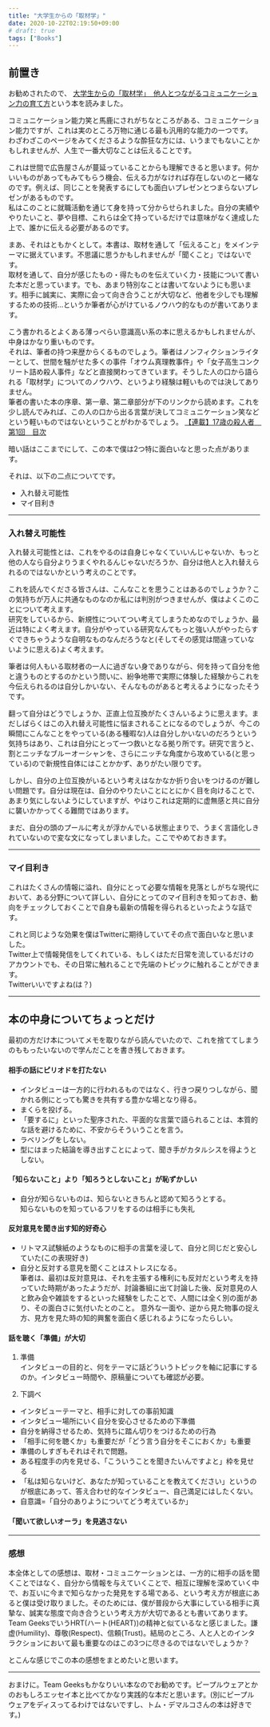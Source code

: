 ```yaml
---
title: "大学生からの「取材学」"
date: 2020-10-22T02:19:50+09:00
# draft: true
tags: ["Books"]
---
```


## 前置き

お勧めされたので、
[大学生からの「取材学」　他人とつながるコミュニケーション力の育て方](https://amzn.to/34ik7SD)という本を読みました。

コミュニケーション能力笑と馬鹿にされがちなところがある、コミュニケーション能力ですが、これは実のところ万物に通じる最も汎用的な能力の一つです。
わざわざこのページをみてくださるような酔狂な方には、いうまでもないことかもしれませんが、人生で一番大切なことは伝えることです。

これは世間で広告屋さんが蔓延っていることからも理解できると思います。何かいいものがあってもみてもらう機会、伝える力がなければ存在しないのと一緒なのです。例えば、同じことを発表するにしても面白いプレゼンとつまらないプレゼンがあるものです。  
私はこのことに就職活動を通じて身を持って分からせられました。自分の実績ややりたいこと、夢や目標、これらは全て持っているだけでは意味がなく達成した上で、誰かに伝える必要があるのです。

まあ、それはともかくとして。本書は、取材を通して「伝えること」をメインテーマに据えています。不思議に思うかもしれませんが「聞くこと」ではないです。  
取材を通して、自分が感じたもの・得たものを伝えていく力・技能について書いた本だと思っています。でも、あまり特別なことは書いてないようにも思います。相手に誠実に、実際に会って向き合うことが大切など、他者を少しでも理解するための技術...というか筆者が心がけているノウハウ的なものが書いてあります。  

こう書かれるとよくある薄っぺらい意識高い系の本に思えるかもしれませんが、中身はかなり重いものです。  
それは、筆者の持つ来歴からくるものでしょう。筆者はノンフィクションライターとして、世間を騒がせた多くの事件「オウム真理教事件」や「女子高生コンクリート詰め殺人事件」などと直接関わってきています。そうした人の口から語られる「取材学」についてのノウハウ、というより経験は軽いものでは決してありません。  
筆者の書いた本の序章、第一章、第二章部分が下のリンクから読めます。これを少し読んでみれば、この人の口から出る言葉が決してコミュニケーション笑などという軽いものではないということがわかるでしょう。
[【連載】17歳の殺人者　第1回　目次](https://news.yahoo.co.jp/byline/fujiiseiji/20130723-00026661/)

暗い話はここまでにして、この本で僕は2つ特に面白いなと思った点があります。

それは、以下の二点についてです。
- 入れ替え可能性
- マイ目利き

---

### 入れ替え可能性
入れ替え可能性とは、これをやるのは自身じゃなくていいんじゃないか、もっと他の人なら自分よりうまくやれるんじゃないだろうか、自分は他人と入れ替えられるのではないかという考えのことです。

これを読んでくださる皆さんは、こんなことを思うことはあるのでしょうか？この気持ちが万人に共通なものなのか私には判別がつきませんが、僕はよくこのことについて考えます。  
研究をしているから、新規性についてつい考えてしまうためなのでしょうか、最近は特によく考えます。自分がやっている研究なんてもっと強い人がやったらすぐできちゃうような自明なものなんだろうなと(そしてその感覚は間違っていないように思える)よく考えます。

筆者は何人もいる取材者の一人に過ぎない身でありながら、何を持って自分を他と違うものとするのかという問いに、紛争地帯で実際に体験した経験からこれを今伝えられるのは自分しかいない、そんなものがあると考えるようになったそうです。

翻って自分はどうでしょうか、正直上位互換がたくさんいるように思えます。まだしばらくはこの入れ替え可能性に悩まされることになるのでしょうが、今この瞬間にこんなことをやっている(ある種暇な)人は自分しかいないのだろうという気持ちはあり、これは自分にとって一つ救いとなる拠り所です。研究で言うと、割とニッチなブルーオーシャンを、さらにニッチな角度から攻めている(と思っている)ので新規性自体にはことかかず、ありがたい限りです。

しかし、自分の上位互換がいるという考えはなかなか折り合いをつけるのが難しい問題です。自分は現在は、自分のやりたいことにとにかく目を向けることで、あまり気にしないようにしていますが、やはりこれは定期的に虚無感と共に自分に襲いかかってくる難問ではあります。

まだ、自分の頭のプールに考えが浮かんでいる状態止まりで、うまく言語化しきれていないので変な文になってしまいました。ここでやめておきます。

---

### マイ目利き
これはたくさんの情報に溢れ、自分にとって必要な情報を見落としがちな現代において、ある分野について詳しい、自分にとってのマイ目利きを知っておき、動向をチェックしておくことで自身も最新の情報を得られるといったような話です。

これと同じような効果を僕はTwitterに期待していてその点で面白いなと思いました。  
Twitter上で情報発信をしてくれている、もしくはただ日常を流しているだけのアカウントでも、その日常に触れることで先端のトピックに触れることができます。  
Twitterいいですよね(は？)

---

## 本の中身についてちょっとだけ
最初の方だけ本についてメモを取りながら読んでいたので、これを捨ててしまうのももったいないので学んだことを書き残しておきます。

#### 相手の話にピリオドを打たない

- インタビューは一方的に行われるものではなく、行きつ戻りつしながら、聞かれる側にとっても驚きを共有する豊かな場となり得る。
- まくらを投げる。
- 「要するに」といった聖序された、平面的な言葉で語られることは、本質的な話を避けるために、不安からそういうことを言う。
- ラベリングをしない。
- 型にはまった結論を導き出すことによって、聞き手がカタルシスを得ようとしない。

#### 「知らないこと」より「知ろうとしないこと」が恥ずかしい

- 自分が知らないものは、知らないときちんと認めて知ろうとする。  
知らないものを知っているフリをするのは相手にも失礼

#### 反対意見を聞き出す知的好奇心

- リトマス試験紙のようなものに相手の言葉を浸して、自分と同じだと安心していた(この表現好き)
- 自分と反対する意見を聞くことはストレスになる。  
筆者は、最初は反対意見は、それを主張する権利にも反対だという考えを持っていた時期があったようだが、討論番組に出て討論した後、反対意見の人と飲み会や雑談をするといった経験をしたことで、人間には全く別の面があり、その面白さに気付いたとのこと。
意外な一面や、逆から見た物事の捉え方、見方を見た時の知的興奮を面白く感じれるようになったらしい。

#### 話を聴く「準備」が大切

1. 準備  
インタビューの目的と、何をテーマに話どういうトピックを軸に記事にするのか。インタビュー時間や、原稿量についても確認が必要。

2. 下調べ  
- インタビューテーマと、相手に対しての事前知識
- インタビュー場所にいく自分を安心させるための下準備
- 自分を納得させるため、気持ちに踏ん切りをつけるための行為
- 「相手に何を聴くか」も重要だが「どう言う自分をそこにおくか」も重要
- 準備のしすぎもそれはそれで問題。
- ある程度手の内を見せる、「こういうことを聞きたいんですよと」枠を見せる
- 「私は知らないけど、あなたが知っていることを教えてください」というのが根底にあって、答え合わせ的なインタビュー、自己満足にはしたくない。
- 自意識=「自分のありようについてどう考えているか」

#### 「聞いて欲しいオーラ」を見逃さない

---

### 感想
本全体としての感想は、取材・コミュニケーションとは、一方的に相手の話を聞くことではなく、自分から情報を与えていくことで、相互に理解を深めていく中で、お互いに今まで知らなかった発見をする場である、という考え方が根底にあると僕は受け取りました。そのためには、僕が普段から大事にしている相手に真摯な、誠実な態度で向き合うという考え方が大切であるとも書いてあります。  
Team GeeksでいうHRT(ハート(HEART))の精神と似ているなと感じました。謙虚(Humility)、尊敬(Respect)、信頼(Trust)。結局のところ、人と人とのインタラクションにおいて最も重要なのはこの3つに尽きるのではないでしょうか？

とこんな感じでこの本の感想をまとめたいと思います。

---

おまけに。Team Geeksもかなりいい本なのでお勧めです。ピープルウェアとかのおもしろエッセイ本と比べてかなり実践的な本だと思います。(別にピープルウェアをディスってるわけではないですし、トム・デマルコさんの本は好きです。)